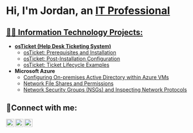 <h1>Hi, I'm Jordan, an <a href="https://linkedin.com/in/Josh">IT Professional</h1>

<h2>👨‍💻 Information Technology Projects:</h2>

- <b>osTicket (Help Desk Ticketing System)</b>
  - [osTicket: Prerequisites and Installation](https://github.com/JordanDavis1395/osticket-prereqs)
  - [osTicket: Post-Installation Configuration](https://github.com/JordanDavis1395/post-install-config)
  - [osTicket: Ticket Lifecycle Examples](https://github.com/JordanDavis1395/ticket-lifecycle)
- <b>Microsoft Azure</b>
  - [Configuring On-premises Active Directory within Azure VMs](https://github.com/JordanDavis1395/configure-ad)
  - [Network File Shares and Permissions](https://github.com/JordanDavis1395/network-fileshare)
  - [Network Security Groups (NSGs) and Inspecting Network Protocols](https://github.com/JordanDavis1395/azure-network-protocols)

<h2>🤳Connect with me:</h2>

[<img align="left" alt="Josh | Twitter" width="22px" src="https://cdn.jsdelivr.net/npm/simple-icons@v3/icons/twitter.svg" />][twitter]
[<img align="left" alt="Josh | LinkedIn" width="22px" src="https://cdn.jsdelivr.net/npm/simple-icons@v3/icons/linkedin.svg" />][linkedin]
[<img align="left" alt="Josh | Instagram" width="22px" src="https://cdn.jsdelivr.net/npm/simple-icons@v3/icons/instagram.svg" />][instagram]

[twitter]: https://twitter.com/Josh
[instagram]: https://www.instagram.com/Josh
[linkedin]: https://linkedin.com/in/Josh
